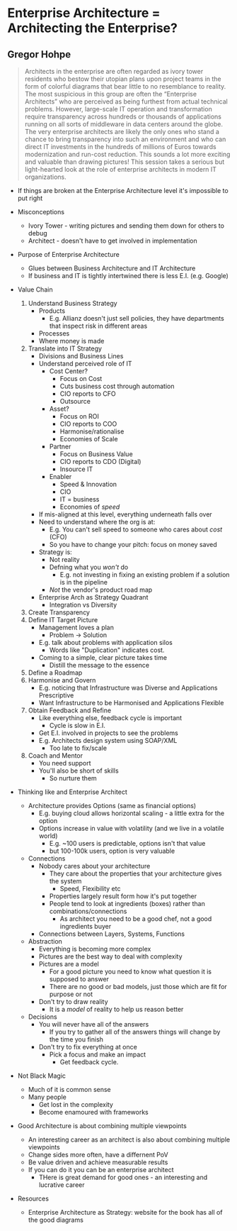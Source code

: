 # Enterprise Architecture = Architecting the Enterprise?
## Gregor Hohpe

> Architects in the enterprise are often regarded as ivory tower residents who bestow their utopian plans upon project teams in the form of colorful diagrams that bear little to no resemblance to reality. The most suspicious in this group are often the “Enterprise Architects” who are perceived as being furthest from actual technical problems.
> However, large-scale IT operation and transformation require transparency across hundreds or thousands of applications running on all sorts of middleware in data centers around the globe. The very enterprise architects are likely the only ones who stand a chance to bring transparency into such an environment and who can direct IT investments in the hundreds of millions of Euros towards modernization and run-cost reduction. This sounds a lot more exciting and valuable than drawing pictures!
> This session takes a serious but light-hearted look at the role of enterprise architects in modern IT organizations.

* If things are broken at the Enterprise Architecture level it's impossible to put right 
* Misconceptions
    * Ivory Tower - writing pictures and sending them down for others to debug
    * Architect - doesn't have to get involved in implementation
* Purpose of Enterprise Architecture
    * Glues between Business Architecture and IT Architecture
    * If business and IT is tightly intertwined there is less E.I. (e.g. Google)
* Value Chain
    1. Understand Business Strategy
        * Products
            * E.g. Allianz doesn't just sell policies, they have departments that inspect risk in different areas
        * Processes
        * Where money is made
    2. Translate into IT Strategy
        * Divisions and Business Lines
        * Understand perceived role of IT
            * Cost Center?
                * Focus on Cost
                * Cuts business cost through automation
                * CIO reports to CFO
                * Outsource
            * Asset?
                * Focus on ROI
                * CIO reports to COO
                * Harmonise/rationalise
                * Economies of Scale
            * Partner
                * Focus on Business Value
                * CIO reports to CDO (Digital)
                * Insource IT
            * Enabler
                * Speed & Innovation
                * CIO 
                * IT = business
                * Economies of *speed*
        * If mis-aligned at this level, everything underneath falls over
        * Need to understand where the org is at:
            * E.g. You can't sell speed to someone who cares about *cost* (CFO)
            * So you have to change your pitch: focus on money saved
        * Strategy is:
            * Not reality
            * Defning what you *won't* do
                * E.g. not investing in fixing an existing problem if a solution is in the pipeline
            * *Not* the vendor's product road map
        * Enterprise Arch as Strategy Quadrant
            * Integration vs Diversity
    3. Create Transparency
    4. Define IT Target Picture
        * Management loves a plan
            * Problem -> Solution
        * E.g. talk about problems with application silos
            * Words like "Duplication" indicates cost.
        * Coming to a simple, clear picture takes time
            * Distill the message to the essence
    5. Define a Roadmap
    6. Harmonise and Govern
        * E.g. noticing that Infrastructure was Diverse and Applications Prescriptive
        * Want Infrastructure to be Harmonised and Applications Flexible
    7. Obtain Feedback and Refine
        * Like everything else, feedback cycle is important
            * Cycle is slow in E.I.
        * Get E.I. involved in projects to see the problems
        * E.g. Architects design system using SOAP/XML
            * Too late to fix/scale
    8. Coach and Mentor
        * You need support
        * You'll also be short of skills
            * So nurture them
* Thinking like and Enterprise Architect
    * Architecture provides Options (same as financial options)
        * E.g. buying cloud allows horizontal scaling - a little extra for the option
        * Options increase in value with volatility (and we live in a volatile world)
            * E.g. ~100 users is predictable, options isn't that value
            * but 100-100k users, option is very valuable
    * Connections
        * Nobody cares about your architecture
            * They care about the properties that your architecture gives the system
                * Speed, Flexibility etc
            * Properties largely result form how it's put together
            * People tend to look at ingredients (boxes) rather than combinations/connections
                * As architect you need to be a good chef, not a good ingredients buyer
        * Connections between Layers, Systems, Functions
    * Abstraction
        * Everything is becoming more complex
        * Pictures are the best way to deal with complexity
        * Pictures are a model
            * For a good picture you need to know what question it is supposed to answer
            * There are no good or bad models, just those which are fit for purpose or not
        * Don't try to draw reality
            * It is a *model* of reality to help us reason better
    * Decisions
        * You will never have all of the answers
            * If you try to gather all of the answers things will change by the time you finish
        * Don't try to fix everything at once
            * Pick a focus and make an impact
                * Get feedback cycle.
* Not Black Magic
    * Much of it is common sense
    * Many people
        * Get lost in the complexity
        * Become enamoured with frameworks
* Good Architecture is about combining multiple viewpoints
    * An interesting career as an architect is also about combining multiple viewpoints
    * Change sides more often, have a differnent PoV
    * Be value driven and achieve measurable results
    * If you can do it you can be an enterprise architect
        * THere is great demand for good ones - an interesting and lucrative career

* Resources
    * Enterprise Architecture as Strategy: website for the book has all of the good diagrams
